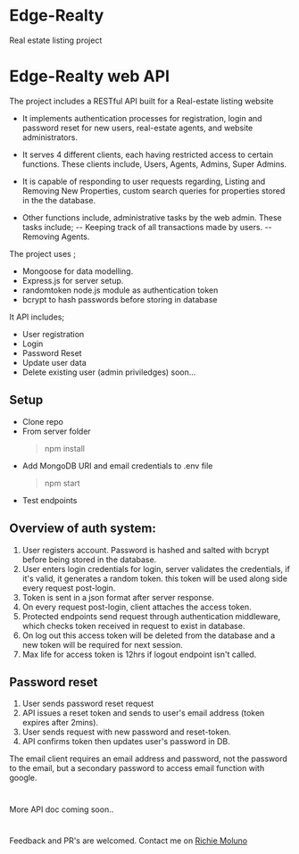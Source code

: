 # Edge-Realty
Real estate listing project
# Edge-Realty web API

The project includes a RESTful API built for a Real-estate listing website

- It implements authentication processes for registration, login and password reset for new users, real-estate agents, and website administrators.

- It serves 4 different clients, each having restricted access to certain functions. These clients include, Users, Agents, Admins, Super Admins.

- It is capable of responding to user requests regarding, Listing and Removing New Properties, custom search queries for properties stored in the the database.

- Other functions include, administrative tasks by the web admin. These tasks include;
-- Keeping track of all transactions made by users.
-- Removing Agents.



The project uses ;

- Mongoose for data modelling.
- Express.js for server setup.
- randomtoken node.js module as authentication token
- bcrypt to hash passwords before storing in database

It API includes;

- User registration
- Login
- Password Reset
- Update user data
- Delete existing user (admin priviledges) soon...

## Setup

- Clone repo
- From server folder
  > npm install
- Add MongoDB URI and email credentials to .env file
  > npm start
- Test endpoints

## Overview of auth system:

1. User registers account. Password is hashed and salted with bcrypt before being stored in the database.
2. User enters login credentials for login, server validates the credentials, if it's valid, it generates a random token.
   this token will be used along side every request post-login.
3. Token is sent in a json format after server response.
4. On every request post-login, client attaches the access token.
5. Protected endpoints send request through authentication middleware, which checks token received in request to exist in database.
6. On log out this access token will be deleted from the database and a new token will be required for next session.
7. Max life for access token is 12hrs if logout endpoint isn't called.

## Password reset

1. User sends password reset request
2. API issues a reset token and sends to user's email address (token expires after 2mins).
3. User sends request with new password and reset-token.
4. API confirms token then updates user's password in DB.

The email client requires an email address and password, not the password to the email, but a secondary password to access email function with google.

#

More API doc coming soon..

#

Feedback and PR's are welcomed. Contact me on [Richie Moluno](https://twitter.com/MolunoRichie)



